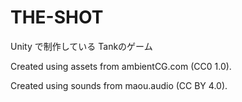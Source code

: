 # THE-SHOT

Unity で制作している Tankのゲーム

Created using assets from ambientCG.com (CC0 1.0).

Created using sounds from maou.audio (CC BY 4.0).
